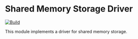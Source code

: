 # Shared Memory Storage Driver

[![Build](https://github.com/atomix/atomix/actions/workflows/build-and-test-drivers-shared-memory.yml/badge.svg)](https://github.com/atomix/atomix/actions/workflows/build-and-test-drivers-shared-memory.yml)

This module implements a driver for shared memory storage.

